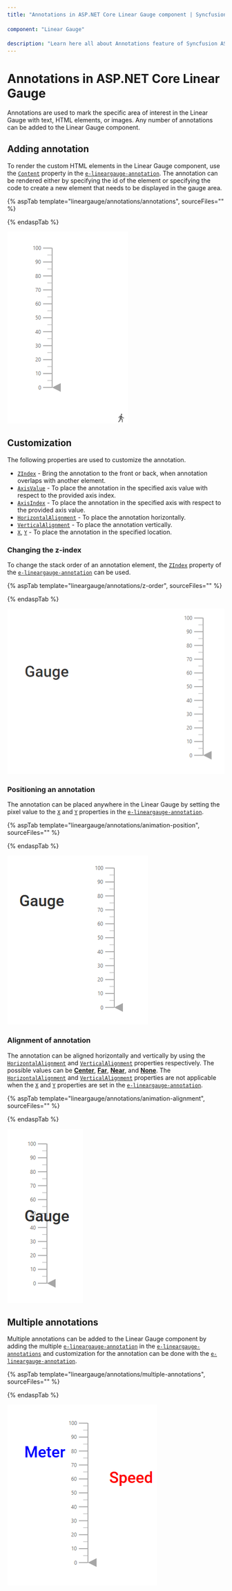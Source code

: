```yaml
---
title: "Annotations in ASP.NET Core Linear Gauge component | Syncfusion"

component: "Linear Gauge"

description: "Learn here all about Annotations feature of Syncfusion ASP.NET Core Linear Gauge component and more."
---
```


# Annotations in ASP.NET Core Linear Gauge

<!-- markdownlint-disable MD013 -->

Annotations are used to mark the specific area of interest in the Linear Gauge with text, HTML elements, or images. Any number of annotations can be added to the Linear Gauge component.

## Adding annotation

To render the custom HTML elements in the Linear Gauge component, use the [`Content`](https://help.syncfusion.com/cr/aspnetcore-js2/Syncfusion.EJ2.LinearGauge.LinearGaugeAnnotation.html#Syncfusion_EJ2_LinearGauge_LinearGaugeAnnotation_Content) property in the [`e-lineargauge-annotation`](https://help.syncfusion.com/cr/aspnetcore-js2/Syncfusion.EJ2.LinearGauge.LinearGaugeAnnotation.html). The annotation can be rendered either by specifying the id of the element or specifying the code to create a new element that needs to be displayed in the gauge area.

<!-- markdownlint-disable MD036 -->

{% aspTab template="lineargauge/annotations/annotations", sourceFiles="" %}

{% endaspTab %}

![Linear Gauge with Annotation](../images/annotation.png)

## Customization

The following properties are used to customize the annotation.

* [`ZIndex`](https://help.syncfusion.com/cr/aspnetcore-js2/Syncfusion.EJ2.LinearGauge.LinearGaugeAnnotation.html#Syncfusion_EJ2_LinearGauge_LinearGaugeAnnotation_ZIndex) - Bring the annotation to the front or back, when annotation overlaps with another element.
* [`AxisValue`](https://help.syncfusion.com/cr/aspnetcore-js2/Syncfusion.EJ2.LinearGauge.LinearGaugeAnnotation.html#Syncfusion_EJ2_LinearGauge_LinearGaugeAnnotation_AxisValue) - To place the annotation in the specified axis value with respect to the provided axis index.
* [`AxisIndex`](https://help.syncfusion.com/cr/aspnetcore-js2/Syncfusion.EJ2.LinearGauge.LinearGaugeAnnotation.html#Syncfusion_EJ2_LinearGauge_LinearGaugeAnnotation_AxisIndex) - To place the annotation in the specified axis with respect to the provided axis value.
* [`HorizontalAlignment`](https://help.syncfusion.com/cr/aspnetcore-js2/Syncfusion.EJ2.LinearGauge.LinearGaugeAnnotation.html#Syncfusion_EJ2_LinearGauge_LinearGaugeAnnotation_HorizontalAlignment) - To place the annotation horizontally.
* [`VerticalAlignment`](https://help.syncfusion.com/cr/aspnetcore-js2/Syncfusion.EJ2.LinearGauge.LinearGaugeAnnotation.html#Syncfusion_EJ2_LinearGauge_LinearGaugeAnnotation_VerticalAlignment) - To place the annotation vertically.
* [`X`](https://help.syncfusion.com/cr/aspnetcore-js2/Syncfusion.EJ2.LinearGauge.LinearGaugeAnnotation.html#Syncfusion_EJ2_LinearGauge_LinearGaugeAnnotation_X), [`Y`](https://help.syncfusion.com/cr/aspnetcore-js2/Syncfusion.EJ2.LinearGauge.LinearGaugeAnnotation.html#Syncfusion_EJ2_LinearGauge_LinearGaugeAnnotation_Y) - To place the annotation in the specified location.

### Changing the z-index

To change the stack order of an annotation element, the [`ZIndex`](https://help.syncfusion.com/cr/aspnetcore-js2/Syncfusion.EJ2.LinearGauge.LinearGaugeAnnotation.html#Syncfusion_EJ2_LinearGauge_LinearGaugeAnnotation_ZIndex) property of the [`e-lineargauge-annotation`](https://help.syncfusion.com/cr/aspnetcore-js2/Syncfusion.EJ2.LinearGauge.LinearGaugeAnnotation.html) can be used.

{% aspTab template="lineargauge/annotations/z-order", sourceFiles="" %}

{% endaspTab %}

![Adding z-index to annotation](../images/annotation-zindex.png)

### Positioning an annotation

The annotation can be placed anywhere in the Linear Gauge by setting the pixel value to the [`X`](https://help.syncfusion.com/cr/aspnetcore-js2/Syncfusion.EJ2.LinearGauge.LinearGaugeAnnotation.html#Syncfusion_EJ2_LinearGauge_LinearGaugeAnnotation_X) and [`Y`](https://help.syncfusion.com/cr/aspnetcore-js2/Syncfusion.EJ2.LinearGauge.LinearGaugeAnnotation.html#Syncfusion_EJ2_LinearGauge_LinearGaugeAnnotation_Y) properties in the [`e-lineargauge-annotation`](https://help.syncfusion.com/cr/aspnetcore-js2/Syncfusion.EJ2.LinearGauge.LinearGaugeAnnotation.html).

{% aspTab template="lineargauge/annotations/animation-position", sourceFiles="" %}

{% endaspTab %}

![Adding position to annotation](../images/annotation-position.png)

<!-- markdownlint-disable MD036 -->

### Alignment of annotation

The annotation can be aligned horizontally and vertically by using the [`HorizontalAlignment`](https://help.syncfusion.com/cr/aspnetcore-js2/Syncfusion.EJ2.LinearGauge.LinearGaugeAnnotation.html#Syncfusion_EJ2_LinearGauge_LinearGaugeAnnotation_HorizontalAlignment) and [`VerticalAlignment`](https://help.syncfusion.com/cr/aspnetcore-js2/Syncfusion.EJ2.LinearGauge.LinearGaugeAnnotation.html#Syncfusion_EJ2_LinearGauge_LinearGaugeAnnotation_VerticalAlignment) properties respectively. The possible values can be [**Center**](https://help.syncfusion.com/cr/aspnetcore-js2/Syncfusion.EJ2.LinearGauge.Placement.html#Syncfusion_EJ2_LinearGauge_Placement_Center), [**Far**](https://help.syncfusion.com/cr/aspnetcore-js2/Syncfusion.EJ2.LinearGauge.Placement.html#Syncfusion_EJ2_LinearGauge_Placement_Far), [**Near**](https://help.syncfusion.com/cr/aspnetcore-js2/Syncfusion.EJ2.LinearGauge.Placement.html#Syncfusion_EJ2_LinearGauge_Placement_Near), and [**None**](https://help.syncfusion.com/cr/aspnetcore-js2/Syncfusion.EJ2.LinearGauge.Placement.html#Syncfusion_EJ2_LinearGauge_Placement_None). The [`HorizontalAlignment`](https://help.syncfusion.com/cr/aspnetcore-js2/Syncfusion.EJ2.LinearGauge.LinearGaugeAnnotation.html#Syncfusion_EJ2_LinearGauge_LinearGaugeAnnotation_HorizontalAlignment) and [`VerticalAlignment`](https://help.syncfusion.com/cr/aspnetcore-js2/Syncfusion.EJ2.LinearGauge.LinearGaugeAnnotation.html#Syncfusion_EJ2_LinearGauge_LinearGaugeAnnotation_VerticalAlignment) properties are not applicable when the [`X`](https://help.syncfusion.com/cr/aspnetcore-js2/Syncfusion.EJ2.LinearGauge.LinearGaugeAnnotation.html#Syncfusion_EJ2_LinearGauge_LinearGaugeAnnotation_X) and [`Y`](https://help.syncfusion.com/cr/aspnetcore-js2/Syncfusion.EJ2.LinearGauge.LinearGaugeAnnotation.html#Syncfusion_EJ2_LinearGauge_LinearGaugeAnnotation_Y) properties are set in the [`e-lineargauge-annotation`](https://help.syncfusion.com/cr/aspnetcore-js2/Syncfusion.EJ2.LinearGauge.LinearGaugeAnnotation.html).

{% aspTab template="lineargauge/annotations/animation-alignment", sourceFiles="" %}

{% endaspTab %}

![Alignment of annotation](../images/annotation-alignment.png)

## Multiple annotations

Multiple annotations can be added to the Linear Gauge component by adding the multiple [`e-lineargauge-annotation`](https://help.syncfusion.com/cr/aspnetcore-js2/Syncfusion.EJ2.LinearGauge.LinearGaugeAnnotation.html) in the [`e-lineargauge-annotations`](https://help.syncfusion.com/cr/aspnetcore-js2/Syncfusion.EJ2.LinearGauge.LinearGaugeAnnotations.html) and customization for the annotation can be done with the [`e-lineargauge-annotation`](https://help.syncfusion.com/cr/aspnetcore-js2/Syncfusion.EJ2.LinearGauge.LinearGaugeAnnotation.html).

{% aspTab template="lineargauge/annotations/multiple-annotations", sourceFiles="" %}

{% endaspTab %}

![Adding multiple annotations](../images/multiple-annotation.png)